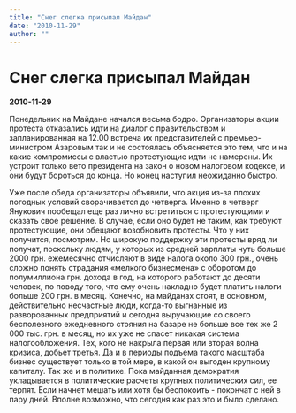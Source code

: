 ```yaml
---
title: "Снег слегка присыпал Майдан"
date: "2010-11-29"
author: ""
---
```


# Снег слегка присыпал Майдан

**2010-11-29** 

Понедельник на Майдане начался весьма бодро. Организаторы акции протеста отказались идти на диалог с правительством и запланированная на 12.00 встреча их представителей с премьер-министром Азаровым так и не состоялась объясняется это тем, что и на какие компромиссы с властью протестующие идти не намерены. Их устроит только вето президента на закон о новом налоговом кодексе, и они будут бороться до конца. Но конец наступил неожиданно быстро.

Уже после обеда организаторы объявили, что акция из-за плохих погодных условий сворачивается до четверга. Именно в четверг Янукович пообещал еще раз лично встретиться с протестующими и сказать свое решение. В случае, если оно будет не таким, как требуют протестующие, они обещают возобновить протесты. Что у них получится, посмотрим. Но широкую поддержку эти протесты вряд ли получат, поскольку людям, у которых из средней зарплаты чуть больше 2000 грн. ежемесячно отчисляют в виде налога около 300 грн., очень сложно понять страдания «мелкого бизнесмена» с оборотом до полумиллиона грн. дохода в год, на которого работают до десяти человек, по поводу того, что ему очень накладно будет платить налоги больше 200 грн. в месяц. Конечно, на майданах стоят, в основном, действительно несчастные люди, когда-то выгнанные из разворованных предприятий и сегодня выручающие со своего бесполезного ежедневного стояния на базаре не больше все тех же 2 000 тыс. грн. в месяц, но их уже не спасет никакая система налогообложения. Тех, кого не накрыла первая или вторая волна кризиса, добьет третья. Да и в периоды подъема такого масштаба бизнес существует только в той мере, в какой он выгоден крупному капиталу. Так же и в политике. Пока майданная демократия укладывается в политические расчеты крупных политических сил, ее терпят. Если начнет мешать или хотя бы беспокоить - покончат с ней в пару дней. Вполне возможно, что сегодня как раз это и было сделано.